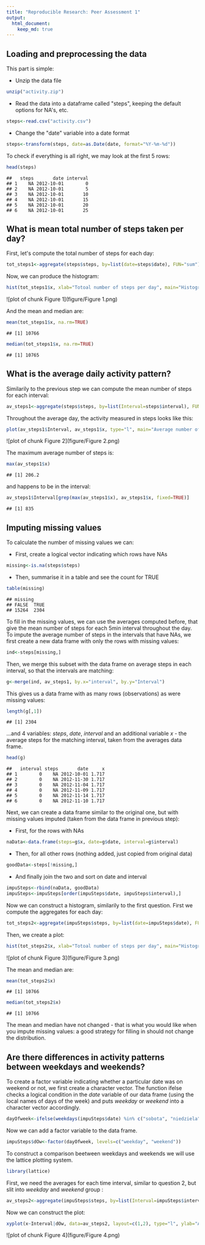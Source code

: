 ```yaml
---
title: "Reproducible Research: Peer Assessment 1"
output: 
  html_document:
    keep_md: true
---
```



## Loading and preprocessing the data
This part is simple:  
- Unzip the data file

```r
unzip("activity.zip")
```
- Read the data into a dataframe called "steps", keeping the default options for NA's, etc.

```r
steps<-read.csv("activity.csv")
```
- Change the "date" variable into a date format

```r
steps<-transform(steps, date=as.Date(date, format="%Y-%m-%d"))
```
To check if everything is all right, we may look at the first 5 rows:

```r
head(steps)
```

```
##   steps       date interval
## 1    NA 2012-10-01        0
## 2    NA 2012-10-01        5
## 3    NA 2012-10-01       10
## 4    NA 2012-10-01       15
## 5    NA 2012-10-01       20
## 6    NA 2012-10-01       25
```
## What is mean total number of steps taken per day?
First, let's compute the total number of steps for each day:

```r
tot_steps1<-aggregate(steps$steps, by=list(date=steps$date), FUN="sum")
```
Now, we can produce the histogram:

```r
hist(tot_steps1$x, xlab="Totoal number of steps per day", main="Histogram of steps per day")
```

![plot of chunk Figure 1](figure/Figure 1.png) 
  
And the mean and median are:

```r
mean(tot_steps1$x, na.rm=TRUE)
```

```
## [1] 10766
```

```r
median(tot_steps1$x, na.rm=TRUE)
```

```
## [1] 10765
```
## What is the average daily activity pattern?
Similarily to the previous step we can compute the mean number of steps for each interval:

```r
av_steps1<-aggregate(steps$steps, by=list(Interval=steps$interval), FUN="mean", na.rm=TRUE)
```
Throughout the average day, the activity measured in steps looks like this:

```r
plot(av_steps1$Interval, av_steps1$x, type="l", main="Average number of steps throughout the day", xlab="Interval", ylab="Average number of steps")
```

![plot of chunk Figure 2](figure/Figure 2.png) 
  
The maximum average number of steps is:

```r
max(av_steps1$x)
```

```
## [1] 206.2
```
and happens to be in the interval:

```r
av_steps1$Interval[grep(max(av_steps1$x), av_steps1$x, fixed=TRUE)]
```

```
## [1] 835
```

## Imputing missing values
To calculate the number of missing values we can:
- First, create a logical vector indicating which rows have NAs

```r
missing<-is.na(steps$steps)
```
- Then, summarise it in a table and see the count for TRUE

```r
table(missing)
```

```
## missing
## FALSE  TRUE 
## 15264  2304
```
To fill in the missing values, we can use the averages computed before, that give the mean number of steps for each 5min interval throughout the day.  
To impute the average number of steps in the intervals that have NAs, we first create a new data frame with only the rows with missing values:

```r
ind<-steps[missing,]
```
Then, we merge this subset with the data frame on average steps in each interval, so that the intervals are matching:

```r
g<-merge(ind, av_steps1, by.x="interval", by.y="Interval")
```
This gives us a data frame with as many rows (observations) as were missing values:

```r
length(g[,1])
```

```
## [1] 2304
```
...and 4 variables: *steps*, *date*, *interval* and an additional variable *x* - the average steps for the matching interval, taken from the averages data frame.

```r
head(g)
```

```
##   interval steps       date     x
## 1        0    NA 2012-10-01 1.717
## 2        0    NA 2012-11-30 1.717
## 3        0    NA 2012-11-04 1.717
## 4        0    NA 2012-11-09 1.717
## 5        0    NA 2012-11-14 1.717
## 6        0    NA 2012-11-10 1.717
```
Next, we can create a data frame similar to the original one, but with missing values imputed (taken from the data frame in previous step):
- First, for the rows with NAs

```r
naData<-data.frame(steps=g$x, date=g$date, interval=g$interval)
```
- Then, for all other rows (nothing added, just copied from original data)

```r
goodData<-steps[!missing,]
```
- And finally join the two and sort on date and interval

```r
impuSteps<-rbind(naData, goodData)
impuSteps<-impuSteps[order(impuSteps$date, impuSteps$interval),]
```
Now we can construct a histogram, similarily to the first question. First we compute the aggregates for each day:

```r
tot_steps2<-aggregate(impuSteps$steps, by=list(date=impuSteps$date), FUN="sum")
```
Then, we create a plot:

```r
hist(tot_steps2$x, xlab="Totoal number of steps per day", main="Histogram of steps per day, NAs imputed")
```

![plot of chunk Figure 3](figure/Figure 3.png) 
  
The mean and median are:

```r
mean(tot_steps2$x)
```

```
## [1] 10766
```

```r
median(tot_steps2$x)
```

```
## [1] 10766
```
The mean and median have not changed - that is what you would like when you impute missing values: a good strategy for filling in should not change the distribution.  

## Are there differences in activity patterns between weekdays and weekends?
To create a factor variable indicating whether a particular date was on weekend or not, we first create a character vector. The function ifelse checks a logical condition in the *date* variable of our data frame (using the local names of days of the week) and puts *weekday* or *weekend* into a character vector accordingly.

```r
dayOfweek<-ifelse(weekdays(impuSteps$date) %in% c("sobota", "niedziela"), "weekend", "weekday")
```
Now we can add a factor variable to the data frame.

```r
impuSteps$dOw<-factor(dayOfweek, levels=c("weekday", "weekend"))
```
To construct a comparison beetween weekdays and weekends we will use the lattice plotting system.

```r
library(lattice)
```
First, we need the averages for each time interval, similar to question 2, but slit into *weekday* and *weekend* group :

```r
av_steps2<-aggregate(impuSteps$steps, by=list(Interval=impuSteps$interval, dOw=impuSteps$dOw), FUN="mean")
```
Now we can construct the plot:

```r
xyplot(x~Interval|dOw, data=av_steps2, layout=c(1,2), type="l", ylab="Average number of steps", main="Average number of steps during weekends and weekdays")
```

![plot of chunk Figure 4](figure/Figure 4.png) 
